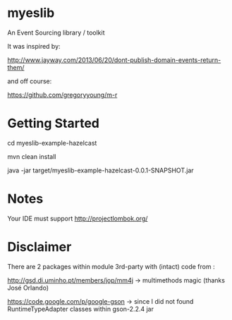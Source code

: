 myeslib
=======

An Event Sourcing library / toolkit 

It was inspired by:

http://www.jayway.com/2013/06/20/dont-publish-domain-events-return-them/

and off course:

https://github.com/gregoryyoung/m-r

Getting Started
===============

cd myeslib-example-hazelcast

mvn clean install

java -jar target/myeslib-example-hazelcast-0.0.1-SNAPSHOT.jar

Notes
=====

Your IDE must support http://projectlombok.org/

Disclaimer
==========

There are 2 packages within module 3rd-party with (intact) code from :

http://gsd.di.uminho.pt/members/jop/mm4j -> multimethods magic (thanks José Orlando)

https://code.google.com/p/google-gson -> since I did not found RuntimeTypeAdapter classes within gson-2.2.4 jar


